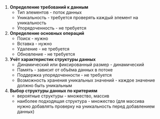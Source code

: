 1. **Определение требований к данным**
    * Тип элементов - поток данных
    * Уникальность - требуется проверять каждый элемент на уникальность
    * Упорядоченность - не требуется
2. **Определение основных операций**
    * Поиск - нужно
    * Вставка - нужно
    * Удаление - не требуется
    * Обновление - не требуется
3. **Учёт характеристик структуры данных**
    * Динамический или фиксированный размер - динамический
    * Память - зависит от объёма данных в потоке
    * Поддержка упорядоченности - не требуется
    * Возможность хранения уникальных значений - каждое значение должно быть уникальным
4. **Выбор структуры данных по критериям**
    * вероятные структуры - множество, массив
    * наиболее подходящая структура - множество (для массива нужно добавлять проверку на уникальность перед добавлением данных)